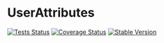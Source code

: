 UserAttributes
==============

[![Tests Status](https://github.com/NetCommons3/UserAttributes/actions/workflows/tests.yml/badge.svg?branch=master)](https://github.com/NetCommons3/UserAttributes/actions/workflows/tests.yml)
[![Coverage Status](https://coveralls.io/repos/NetCommons3/UserAttributes/badge.svg?branch=master)](https://coveralls.io/r/NetCommons3/UserAttributes?branch=master)
[![Stable Version](https://img.shields.io/packagist/v/netcommons/user-attributes.svg?label=stable)](https://packagist.org/packages/netcommons/user-attributes)
